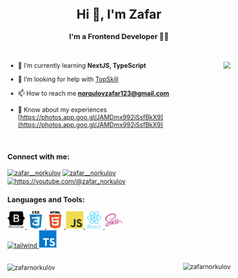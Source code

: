 <h1 align="center">Hi 👋, I'm Zafar</h1>
<h3 align="center"> I'm a Frontend Developer 👨‍💻 </h3>
<br/>

<p><img align="right" src="https://media.giphy.com/media/qgQUggAC3Pfv687qPC/giphy.gif"/></p>

- 🌱 I’m currently learning **NextJS, TypeScript**

- 🤝 I’m looking for help with [TopSkill](https://github.com/TopskillUz/topskill-site.git)

- 📫 How to reach me **norqulovzafar123@gmail.com**

- 📄 Know about my experiences [https://photos.app.goo.gl/JAMDmx992jSsfBkX9](https://photos.app.goo.gl/JAMDmx992jSsfBkX9)
  
<br/>

<h3 align="left">Connect with me:</h3>
<p align="left">
<a href="https://fb.com/zafar__norkulov" target="blank"><img align="center" src="https://raw.githubusercontent.com/rahuldkjain/github-profile-readme-generator/master/src/images/icons/Social/facebook.svg" alt="zafar__norkulov" height="30" width="40" /></a>
<a href="https://instagram.com/zafar__norkulov" target="blank"><img align="center" src="https://raw.githubusercontent.com/rahuldkjain/github-profile-readme-generator/master/src/images/icons/Social/instagram.svg" alt="zafar__norkulov" height="30" width="40" /></a>
<a href="https://www.youtube.com/c/https://youtube.com/@zafar_norkulov" target="blank"><img align="center" src="https://raw.githubusercontent.com/rahuldkjain/github-profile-readme-generator/master/src/images/icons/Social/youtube.svg" alt="https://youtube.com/@zafar_norkulov" height="30" width="40" /></a>
</p>

<h3 align="left">Languages and Tools:</h3>
<p align="left"> <a href="https://getbootstrap.com" target="_blank" rel="noreferrer"> <img src="https://raw.githubusercontent.com/devicons/devicon/master/icons/bootstrap/bootstrap-plain-wordmark.svg" alt="bootstrap" width="40" height="40"/> </a> <a href="https://www.w3schools.com/css/" target="_blank" rel="noreferrer"> <img src="https://raw.githubusercontent.com/devicons/devicon/master/icons/css3/css3-original-wordmark.svg" alt="css3" width="40" height="40"/> </a> <a href="https://www.w3.org/html/" target="_blank" rel="noreferrer"> <img src="https://raw.githubusercontent.com/devicons/devicon/master/icons/html5/html5-original-wordmark.svg" alt="html5" width="40" height="40"/> </a> <a href="https://developer.mozilla.org/en-US/docs/Web/JavaScript" target="_blank" rel="noreferrer"> <img src="https://raw.githubusercontent.com/devicons/devicon/master/icons/javascript/javascript-original.svg" alt="javascript" width="40" height="40"/> </a> <a href="https://reactjs.org/" target="_blank" rel="noreferrer"> <img src="https://raw.githubusercontent.com/devicons/devicon/master/icons/react/react-original-wordmark.svg" alt="react" width="40" height="40"/> </a> <a href="https://sass-lang.com" target="_blank" rel="noreferrer"> <img src="https://raw.githubusercontent.com/devicons/devicon/master/icons/sass/sass-original.svg" alt="sass" width="40" height="40"/> </a> <br/> <a href="https://tailwindcss.com/" target="_blank" rel="noreferrer"> <img src="https://www.vectorlogo.zone/logos/tailwindcss/tailwindcss-icon.svg" alt="tailwind" width="40" height="40"/> </a> <a href="https://www.typescriptlang.org/" target="_blank" rel="noreferrer"> <img src="https://raw.githubusercontent.com/devicons/devicon/master/icons/typescript/typescript-original.svg" alt="typescript" width="40" height="40"/> </a> </p>

<p>
  <br/>
  <img align="center" src="https://github-readme-stats.vercel.app/api/top-langs?username=zafarnorkulov&theme=radical&show_icons=true&locale=en&layout=compact" alt="zafarnorkulov" />
<img align="right" src="https://github-readme-streak-stats.herokuapp.com/?user=zafarnorkulov&theme=radical" alt="zafarnorkulov" />
</p>
